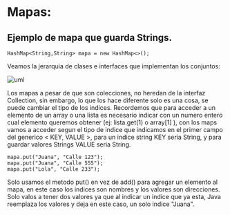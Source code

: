 # Mapas:


## Ejemplo de mapa que guarda Strings.
```
HashMap<String,String> mapa = new HashMap<>();
```

Veamos la jerarquia de clases e interfaces que implementan los conjuntos:

![uml](./uml.png)

Los mapas a pesar de que son colecciones, no heredan de la interfaz Collection, sin embargo, lo que los hace diferente solo es una cosa, se puede cambiar el tipo de los indices. Recordemos que para acceder a un elemento de un array o una lista es necesario indicar con un numero entero cual elemento queremos obtener (ej: lista.get(1) o array[1] ), con los maps vamos a acceder segun el tipo de indice que indicamos en el primer campo del generico < KEY, VALUE >, para un indice string KEY seria String, y para guardar valores Strings VALUE seria String.

```
mapa.put("Juana", "Calle 123");
mapa.put("Juana", "Calle 555");
mapa.put("Lola", "Calle 233");
```
Solo usamos el metodo put() en vez de add() para agregar un elemento al mapa, en este caso los indices son nombres y los valores son direcciones. Solo valos a tener dos valores ya que al indicar un indice que ya esta, Java reemplaza los valores y deja en este caso, un solo indice "Juana".